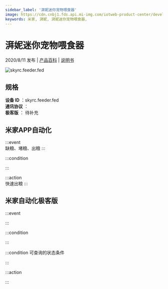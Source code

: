 ```yaml
---
sidebar_label: '湃妮迷你宠物喂食器'
image: https://cdn.cnbj1.fds.api.mi-img.com/iotweb-product-center/developer_160039271126356GuyuK8.png?GalaxyAccessKeyId=AKVGLQWBOVIRQ3XLEW&Expires=9223372036854775807&Signature=30lIRsQJyZxbEgpG9lTZgxUCDds=
keywords: 米家, 湃妮, 湃妮迷你宠物喂食器, 
---
```

# 湃妮迷你宠物喂食器

2020/8/11 发布 | [产品百科](https://home.mi.com/webapp/content/baike/product/index.html?model=skyrc.feeder.fed/) | [说明书](https://home.mi.com/views/introduction.html?model=skyrc.feeder.fed&region=cn)

![skyrc.feeder.fed](https://cdn.cnbj1.fds.api.mi-img.com/iotweb-product-center/developer_160039271126356GuyuK8.png?GalaxyAccessKeyId=AKVGLQWBOVIRQ3XLEW&Expires=9223372036854775807&Signature=30lIRsQJyZxbEgpG9lTZgxUCDds=)

## 规格  
> 
**设备 ID** ：skyrc.feeder.fed  
**通讯协议** ：  
**极客版**  ： 待补充 


## 米家APP自动化  

:::event  
缺粮、堵粮、出粮
:::

:::condition  

:::

:::action   
快速出粮
:::

## 米家自动化极客版  

:::event  

:::

:::condition  

:::

:::condition 可查询的状态条件  

:::

:::action  

:::

        

